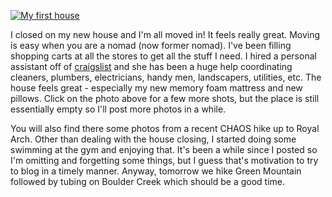 [![My first house](/photos/summer_2009/035_new_house_front.jpg)](/app/photos?gallery=summer_2009&photo=030_new_house_old_almond_joy)

I closed on my new house and I'm all moved in! It feels really great. Moving is easy when you are a nomad (now former nomad). I've been filling shopping carts at all the stores to get all the stuff I need. I hired a personal assistant off of [craigslist](http://craigslist.org) and she has been a huge help coordinating cleaners, plumbers, electricians, handy men, landscapers, utilities, etc. The house feels great - especially my new memory foam mattress and new pillows. Click on the photo above for a few more shots, but the place is still essentially empty so I'll post more photos in a while.

You will also find there some photos from a recent CHAOS hike up to Royal Arch. Other than dealing with the house closing, I started doing some swimming at the gym and enjoying that. It's been a while since I posted so I'm omitting and forgetting some things, but I guess that's motivation to try to blog in a timely manner. Anyway, tomorrow we hike Green Mountain followed by tubing on Boulder Creek which should be a good time.